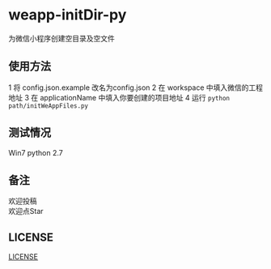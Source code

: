 # weapp-initDir-py
为微信小程序创建空目录及空文件

## 使用方法
1 将 config.json.example 改名为config.json
2 在 workspace 中填入微信的工程地址
3 在 applicationName 中填入你要创建的项目地址
4 运行 `python path/initWeAppFiles.py`

## 测试情况
Win7 python 2.7  

## 备注
欢迎投稿  
欢迎点Star  

## LICENSE
[LICENSE](https://github.com/Samtoto/weapp-initDir-py/blob/master/LICENSE)
